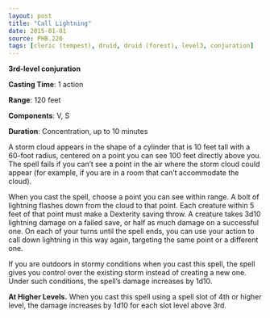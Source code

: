 ```yaml
---
layout: post
title: "Call Lightning"
date: 2015-01-01
source: PHB.220
tags: [cleric (tempest), druid, druid (forest), level3, conjuration]
---
```


**3rd-level conjuration**

**Casting Time**: 1 action

**Range**: 120 feet

**Components**: V, S

**Duration**: Concentration, up to 10 minutes

A storm cloud appears in the shape of a cylinder that is 10 feet tall with a 60-foot radius, centered on a point you can see 100 feet directly above you. The spell fails if you can’t see a point in the air where the storm cloud could appear (for example, if you are in a room that can’t accommodate the cloud).

When you cast the spell, choose a point you can see within range. A bolt of lightning flashes down from the cloud to that point. Each creature within 5 feet of that point must make a Dexterity saving throw. A creature takes 3d10 lightning damage on a failed save, or half as much damage on a successful one. On each of your turns until the spell ends, you can use your action to call down lightning in this way again, targeting the same point or a different one.

If you are outdoors in stormy conditions when you cast this spell, the spell gives you control over the existing storm instead of creating a new one. Under such conditions, the spell’s damage increases by 1d10.

**At Higher Levels.** When you cast this spell using a spell slot of 4th or higher level, the damage increases by 1d10 for each slot level above 3rd.
